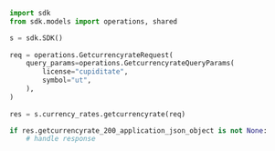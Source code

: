 <!-- Start SDK Example Usage -->
```python
import sdk
from sdk.models import operations, shared

s = sdk.SDK()
    
req = operations.GetcurrencyrateRequest(
    query_params=operations.GetcurrencyrateQueryParams(
        license="cupiditate",
        symbol="ut",
    ),
)
    
res = s.currency_rates.getcurrencyrate(req)

if res.getcurrencyrate_200_application_json_object is not None:
    # handle response
```
<!-- End SDK Example Usage -->